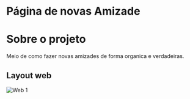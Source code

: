# Página de novas Amizade


# Sobre o projeto

Meio de como fazer novas amizades de forma organica e verdadeiras.




## Layout web
![Web 1]()
